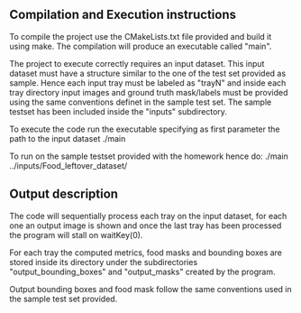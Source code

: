 ## Compilation and Execution instructions
To compile the project use the CMakeLists.txt file provided and build it using make.
The compilation will produce an executable called "main".

The project to execute correctly requires an input dataset.
This input dataset must have a structure similar to the one of the test set provided as sample.
Hence each input tray must be labeled as "trayN" and inside each tray directory input images and 
ground truth mask/labels must be provided using the same conventions definet in the sample test set.
The sample testset has been included inside the "inputs" subdirectory.

To execute the code run the executable specifying as first parameter the path to the input dataset
    ./main <base-path-to-input-trays>

To run on the sample testset provided with the homework hence do:
    ./main ../inputs/Food_leftover_dataset/


## Output description
The code will sequentially process each tray on the input dataset, for each one an output image is shown and once the last 
tray has been processed the program will stall on waitKey(0).

For each tray the computed metrics, food masks and bounding boxes are stored inside its directory under the subdirectories 
"output_bounding_boxes" and "output_masks" created by the program.

Output bounding boxes and food mask follow the same conventions used in the sample test set provided.